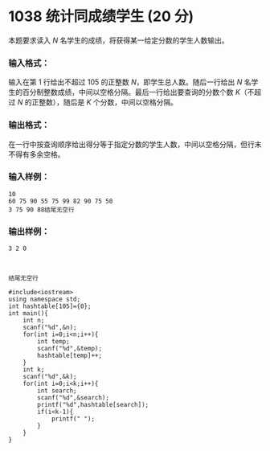 # 1038 统计同成绩学生 (20 分)

本题要求读入 *N* 名学生的成绩，将获得某一给定分数的学生人数输出。

### 输入格式：

输入在第 1 行给出不超过 105 的正整数 *N*，即学生总人数。随后一行给出 *N* 名学生的百分制整数成绩，中间以空格分隔。最后一行给出要查询的分数个数 *K*（不超过 *N* 的正整数），随后是 *K* 个分数，中间以空格分隔。

### 输出格式：

在一行中按查询顺序给出得分等于指定分数的学生人数，中间以空格分隔，但行末不得有多余空格。

### 输入样例：

```in
10
60 75 90 55 75 99 82 90 75 50
3 75 90 88结尾无空行
```

### 输出样例：

```out
3 2 0



结尾无空行
```

```
#include<iostream>
using namespace std;
int hashtable[105]={0};
int main(){
    int n;
    scanf("%d",&n);
    for(int i=0;i<n;i++){
        int temp;
        scanf("%d",&temp);
        hashtable[temp]++;
    }
    int k;
    scanf("%d",&k);
    for(int i=0;i<k;i++){
        int search;
        scanf("%d",&search);
        printf("%d",hashtable[search]);
        if(i<k-1){
            printf(" ");
        }
    }
}
```

